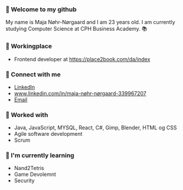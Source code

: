 ### 👋 Welcome to my github

My name is Maja Nøhr-Nørgaard and I am 23 years old.
I am currently studying Computer Science at CPH Business Academy. 📚

### 💼 Workingplace
- Frontend developer at https://place2book.com/da/index

### 🤝 Connect with me
- <a href="www.linkedin.com/in/maja-nøhr-nørgaard-339967207/">LinkedIn</a> 
- www.linkedin.com/in/maja-nøhr-nørgaard-339967207
- <a href="maja.norgaard@gmail.com">Email</a>

### 💼 Worked with
- Java, JavaScript, MYSQL, React, C#, Gimp, Blender, HTML og CSS
- Agile software development
- Scrum

### 🌱 I'm currently learning
- Nand2Tetris
- Game Devolemnt
- Security 
